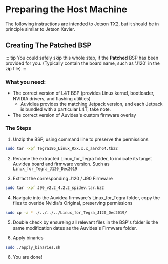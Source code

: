 # Preparing the Host Machine

The following instructions are intended to Jetson TX2, but it should be in principle similar to Jetson Xavier.


## Creating The Patched BSP

::: tip
You could safely skip this whole step, if the **Patched** BSP has been provided for you. (Typically contain the board name, such as 'J120' in the zip file)
:::

### What you need:
- The correct version of L4T BSP (provides Linux kernel, bootloader, NVIDIA drivers, and flashing utilities)
  - Auvidiea provides the matching Jetpack version, and each Jetpack is bundled with a particular L4T, take note.
- The correct version of Auvidea's custom firmware overlay

### The Steps
1. Unzip the BSP, using command line to preserve the permissions
``` bash
sudo tar -xpf Tegra186_Linux_Rxx.x.x_aarch64.tbz2
```

2. Rename the extracted Linux_for_Tegra folder, to indicate its target Auvidea board and firmware version. Such as `Linux_for_Tegra_J120_Dec2019`

3. Extract the corresponding J120 / J90 Firmware
``` bash
sudo tar -xpf J90_v2.2_4.2.2_spidev.tar.bz2
```

4. Navigate into the Auvidea firmware's Linux_for_Tegra folder, copy the files to overide Nvidia's Original, preserving permissions
``` bash
sudo cp -a * ./../../../Linux_for_Tegra_J120_Dec2019/
```

5. Double check by ensureing all relevant files in the BSP's folder is the same modification dates as the Auvidea's Firmware folder.

6. Apply binaries
``` bash
sudo ./apply_binaries.sh
```

6. You are done!